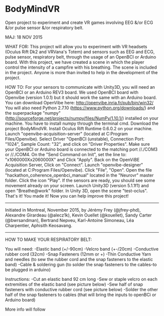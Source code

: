 # BodyMindVR
Open project to experiment and create VR games involving EEG &/or ECG &/or pulse sensor &/or respiratory belt.



MAJ: 18 NOV 2015


WHAT FOR: 
This project will allow you to experiment with VR headsets (Oculus Rift Dk2 and VRVana's Totem) and sensors such as EEG and ECG, pulse sensor, respiratory belt, through the usage of an OpenBCI or Arduino board. With this project, we have created a scene in which the player control the intensity of a campfire with his breathing. The scene is included in the project. Anyone is more than invited to help in the development of the project.



HOW TO:
For your sensors to communicate with Unity3D, you will need an OpenBCI or an Arduino REV3 board.
We used OpenBCI board with Openvibe (version 1.0.1) but it should work the same with an Arduino board. 
You can download OpenVibe here: http://openvibe.inria.fr/pub/bin/win32/ 
You will also need Python 2.7.10 (https://www.python.org/downloads/) and the superpackage "numpy" (http://sourceforge.net/projects/numpy/files/NumPy/1.10.1/) installed on your machine. 
You have to install numpy through the terminal cmd. 
Download the project BodyMindVR.
Install Oculus Rift Runtime 0.6.0.2 on your machine.
Launch "openvibe-acquisition-server" (located at C:Program Files/Openvibe).
Select Driver "OpenBCI (unstable), Connection Port: "1024", Sample Count: "32", and click on "Driver Properties".
Make sure your OpenBCI or Arduino board is connected to the matching port //./COM3 or //./COM4.
On the "Send Command on Init", set the line to: "x1060000Xx2060000X" and Click "Apply".
Back on the OpenViBE Acquisition Server, Click on "Connect".
Launch "openvibe-designer" (located at C:Program Files/Openvibe).
Click "File", "Open". Open the file "hackathon_coherence_openbci_manual" located in the "Neurovr" master folder.
Click the icon "Play". If the sensors are ready, you should see some movement already on your screen. 
Launch Unity3D (version 5.1.1f1) and open "Breathe@work" folder.
In Unity 3D, open the scene "test-oclus". That's it! You made it! Now you can help improve this project!

******************************

Initiated in Montreal, November 2015, by Jérémy Frey (@jfrey-phd), Alexandre Girardeau (@alecz1k), Kevin Ouellet (@kouellet), Sandy Carter (@bwrsandman), Bertrand Nepveu, Karl-Antoine Simoneau, Léa Charpentier, Aphisith Keosavang. 

******************************

HOW TO MAKE YOUR RESPIRATORY BELT:

You will need: 
-Elastic band (+/-90cm)
-Velcro band (+-/20cm)
-Conductive rubber cord (32cm)
-Snap Fasteners (12mm or +)
-Thin Conductive Yarn and needles (to sew the rubber cord and the snap fasteners to the elastic band)
-Cable & soldering gun (to solder the snap fasteners to the cables-to be plugged in arduino)

Instructions:
-Cut an elastic band 92 cm long
-Sew or staple velcro on each extremities of the elastic band (see picture below)
-Sew half of snap fasteners with conductive rubber cord (see picture below)
-Solder the other half of the snap fasteners to cables (that will bring the inputs to openBCi or Arduino board)



More info will follow

